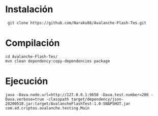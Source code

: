# Instalación
```
 git clone https://github.com/Naraku86/Avalanche-Flash-Tes.git
 ```
 
 # Compilación
 
 ```
 cd Avalanche-Flash-Tes/
 mvn clean dependency:copy-dependencies package
 ```
 
 # Ejecución
 ```
 java -Dava.node.url=http://127.0.0.1:9650 -Dava.test.number=200 -Dava.verbose=true -classpath target/dependency/json-20200518.jar:target/AvalancheFlashTest-1.0-SNAPSHOT.jar com.ed.criptos.avalanche.testing.Main
 ```
 
